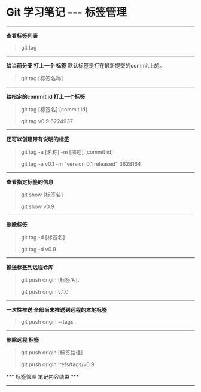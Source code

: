 
# Git 学习笔记 --- 标签管理

------


**查看标签列表**
> git tag 

---

**给当前分支 打上一个 标签**
默认标签是打在最新提交的commit上的。
> git  tag  [标签名称]

---

**给指定的commit id 打上一个标签**
>git tag [标签名] [commit id]
> 
>git tag v0.9 6224937

---

**还可以创建带有说明的标签**
> git tag -a [名称] -m [描述]  [commit id]
> 
> git tag -a v0.1 -m "version 0.1 released" 3628164

----

**查看指定标签的信息**
>  git show  [标签名]
>  
>  git show v0.9

------

**删除标签**
> git tag -d [标签名]
> 
> git tag -d v0.9

---

**推送标签到远程仓库**
> git push origin [标签名]、
> 
> git push origin v.1.0
> 

---

**一次性推送 全部尚未推送到远程的本地标签**
> git push origin --tags
> 

--- 

**删除远程 标签**
> git push origin [标签路径]
> 
> git push origin :refs/tags/v0.9



*** 标签管理 笔记内容结束 ***

-------

